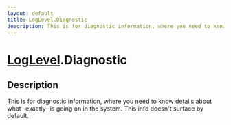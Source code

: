 ```yaml
---
layout: default
title: LogLevel.Diagnostic
description: This is for diagnostic information, where you need to know details about what -exactly- is going on in the system. This info doesn't surface by default.
---
```

# [LogLevel]({{site.url}}/Pages/Reference/LogLevel.html).Diagnostic

## Description
This is for diagnostic information, where you need to know details about what -exactly-
is going on in the system. This info doesn't surface by default.

